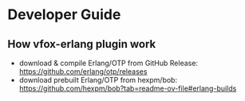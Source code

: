 # Developer Guide

## How vfox-erlang plugin work

- download & compile Erlang/OTP from GitHub Release: https://github.com/erlang/otp/releases
- download prebuilt Erlang/OTP from hexpm/bob: https://github.com/hexpm/bob?tab=readme-ov-file#erlang-builds

